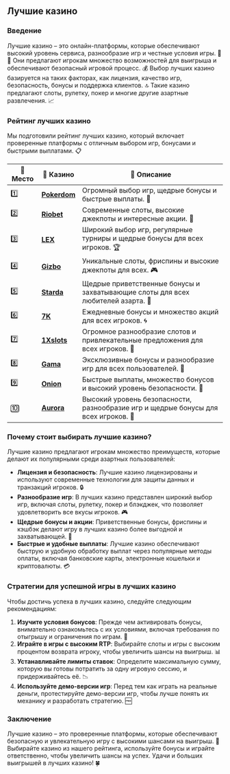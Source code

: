## Лучшие казино

### Введение
Лучшие казино – это онлайн-платформы, которые обеспечивают высокий уровень сервиса, разнообразие игр и честные условия игры. 🎰💸 Они предлагают игрокам множество возможностей для выигрыша и обеспечивают безопасный игровой процесс. 💰 Выбор лучших казино базируется на таких факторах, как лицензия, качество игр, безопасность, бонусы и поддержка клиентов. 🔝 Такие казино предлагают слоты, рулетку, покер и многие другие азартные развлечения. 📈

### Рейтинг лучших казино
Мы подготовили рейтинг лучших казино, который включает проверенные платформы с отличным выбором игр, бонусами и быстрыми выплатами. 📋

| 🥇 **Место** | 🎰 **Казино** | 💬 **Описание** |
|-------------|-------------|----------------|
| 1️⃣ | [**Pokerdom**](https://brandplay.link/4k77v2yx) | Огромный выбор игр, щедрые бонусы и быстрые выплаты. 🎁 |
| 2️⃣ | [**Riobet**](https://brandplay.link/7xBLTPyj) | Современные слоты, высокие джекпоты и интересные акции. 🤑 |
| 3️⃣ | [**LEX**](https://brandplay.link/zW4hdDFV) | Широкий выбор игр, регулярные турниры и щедрые бонусы для всех игроков. 🏆 |
| 4️⃣ | [**Gizbo**](https://brandplay.link/bprXw4YV) | Уникальные слоты, фриспины и высокие джекпоты для всех. 🎮 |
| 5️⃣ | [**Starda**](https://brandplay.link/fB7xwRFL) | Щедрые приветственные бонусы и захватывающие слоты для всех любителей азарта. 🌟 |
| 6️⃣ | [**7K**](https://brandplay.link/BvQyFShp) | Ежедневные бонусы и множество акций для всех игроков. 🌀 |
| 7️⃣ | [**1Xslots**](https://brandplay.link/hSB1khtr) | Огромное разнообразие слотов и привлекательные предложения для всех игроков. 🎰 |
| 8️⃣ | [**Gama**](https://brandplay.link/j6NMKsDz) | Эксклюзивные бонусы и разнообразие игр для всех пользователей. 🧩 |
| 9️⃣ | [**Onion**](https://brandplay.link/zBGRVpQ9) | Быстрые выплаты, множество бонусов и высокий уровень безопасности. 💎 |
| 🔟 | [**Aurora**](https://10trafic-stat2.com/click/668546556bcc6313411604bd/6766/13032/subaccount) | Высокий уровень безопасности, разнообразие игр и щедрые бонусы для всех игроков. 🚀 |

### Почему стоит выбирать лучшие казино?
Лучшие казино предлагают игрокам множество преимуществ, которые делают их популярными среди азартных пользователей:

- **Лицензия и безопасность**: Лучшие казино лицензированы и используют современные технологии для защиты данных и транзакций игроков. 🔒
- **Разнообразие игр**: В лучших казино представлен широкий выбор игр, включая слоты, рулетку, покер и блэкджек, что позволяет удовлетворить все вкусы игроков. 🎮
- **Щедрые бонусы и акции**: Приветственные бонусы, фриспины и кэшбэк делают игру в лучших казино более выгодной и захватывающей. 🎁
- **Быстрые и удобные выплаты**: Лучшие казино обеспечивают быструю и удобную обработку выплат через популярные методы оплаты, включая банковские карты, электронные кошельки и криптовалюты. 💳

### Стратегии для успешной игры в лучших казино
Чтобы достичь успеха в лучших казино, следуйте следующим рекомендациям:

1. **Изучите условия бонусов**: Прежде чем активировать бонусы, внимательно ознакомьтесь с их условиями, включая требования по отыгрышу и ограничения по играм. 📜
2. **Играйте в игры с высоким RTP**: Выбирайте слоты и игры с высоким процентом возврата игроку, чтобы увеличить шансы на выигрыш. 📊
3. **Устанавливайте лимиты ставок**: Определите максимальную сумму, которую вы готовы потратить за одну игровую сессию, и придерживайтесь её. 📉
4. **Используйте демо-версии игр**: Перед тем как играть на реальные деньги, протестируйте демо-версии игр, чтобы лучше понять их механику и разработать стратегию. 🆓

### Заключение
Лучшие казино – это проверенные платформы, которые обеспечивают безопасную и увлекательную игру с высокими шансами на выигрыш. 💸 Выбирайте казино из нашего рейтинга, используйте бонусы и играйте ответственно, чтобы увеличить шансы на успех. Удачи и больших выигрышей в лучших казино! 🍀
